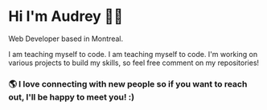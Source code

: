 # Hi I'm Audrey 👋🏼

Web Developer based in Montreal. 

I am teaching myself to code. I am teaching myself to code. I'm working on various projects to build my skills, so feel free comment on my repositories! 


### 🌎 I love connecting with new people so if you want to reach out, I'll be happy to meet you! :)
